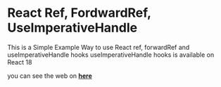 # React Ref, FordwardRef, UseImperativeHandle

This is a Simple Example Way to use React ref, forwardRef and useImperativeHandle hooks
useImperativeHandle hooks is available on React 18

you can see the web on [**here**](https://react-ref-useimperativehandle.netlify.app/)

